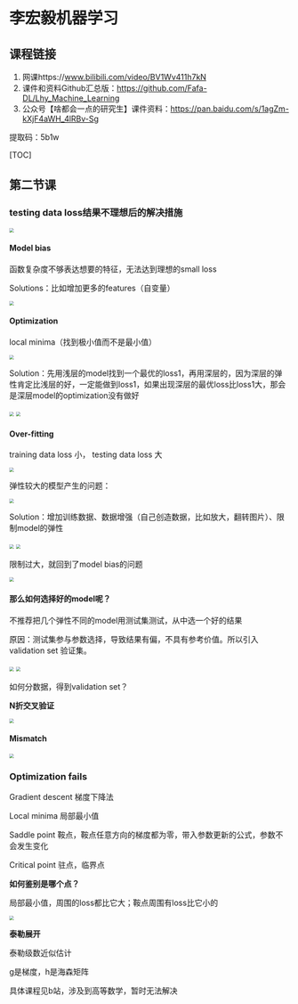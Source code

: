# 李宏毅机器学习

## 课程链接

1. 网课https://www.bilibili.com/video/BV1Wv411h7kN
2. 课件和资料Github汇总版：https://github.com/Fafa-DL/Lhy_Machine_Learning
3. 公众号【啥都会一点的研究生】课件资料：https://pan.baidu.com/s/1agZm-kXjF4aWH_4lRBv-Sg 

提取码：5b1w

[TOC]

 

## 第二节课

### testing data loss结果不理想后的解决措施

<img src="图片/2/1.jpg" style="zoom:50%;" />

#### **Model bias**

函数复杂度不够表达想要的特征，无法达到理想的small loss

Solutions：比如增加更多的features（自变量）

<img src="图片/2/2.jpg" style="zoom:50%;" />

#### **Optimization**

local minima（找到极小值而不是最小值）

<img src="图片/2/3.jpg" style="zoom:50%;" />

Solution：先用浅层的model找到一个最优的loss1，再用深层的，因为深层的弹性肯定比浅层的好，一定能做到loss1，如果出现深层的最优loss比loss1大，那会是深层model的optimization没有做好

<img src="图片/2/4.jpg" style="zoom:50%;" />

<img src="图片/2/5.jpg" style="zoom:50%;" />

#### **Over-fitting**

training data loss 小， testing data loss 大

<img src="图片/2/6.jpg" style="zoom:50%;" />

弹性较大的模型产生的问题：



<img src="图片/2/7.jpg" style="zoom:50%;" />

Solution：增加训练数据、数据增强（自己创造数据，比如放大，翻转图片）、限制model的弹性

<img src="图片/2/8.jpg" style="zoom:50%;" />

<img src="图片/2/9.jpg" style="zoom:50%;" />

限制过大，就回到了model bias的问题

<img src="图片/2/10.jpg" style="zoom:50%;" />



#### **那么如何选择好的model呢？**

不推荐把几个弹性不同的model用测试集测试，从中选一个好的结果

原因：测试集参与参数选择，导致结果有偏，不具有参考价值。所以引入validation set 验证集。

<img src="图片/2/11.jpg" style="zoom:50%;" />

<img src="图片/2/12.jpg" style="zoom:50%;" />

如何分数据，得到validation set？

**N折交叉验证**

<img src="图片/2/13.jpg" style="zoom:50%;" />

#### **Mismatch**

<img src="图片/2/14.jpg" style="zoom:50%;" />



### Optimization fails

Gradient descent 梯度下降法

Local minima 局部最小值

Saddle point 鞍点，鞍点任意方向的梯度都为零，带入参数更新的公式，参数不会发生变化

Critical point 驻点，临界点

**如何鉴别是哪个点？**

局部最小值，周围的loss都比它大；鞍点周围有loss比它小的

<img src="图片/2/15.jpg" style="zoom:50%;" />

**泰勒展开**

泰勒级数近似估计

g是梯度，h是海森矩阵

具体课程见b站，涉及到高等数学，暂时无法解决

